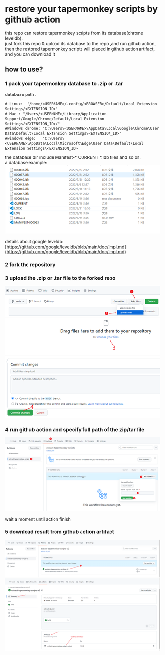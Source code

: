 # restore your tapermonkey scripts by github action

this repo can restore tapermonkey scripts from its database(chrome leveldb).  
just fork this repo & upload its database to the repo ,and run github action,
then the restored tapermonkey scripts will placed in github action artifact, and you can download it

## how to use?


### 1 pack your tapermonkey database to .zip or .tar  
database path :
```text
# Linux:  "/home/<USERNAME>/.config/<BROWSER>/Default/Local Extension Settings/<EXTENSION_ID>"
# Mac : "/Users/<USERNAME>/Library/Application Support/Google/Chrome/Default/Local Extension Settings/<EXTENSION_ID>/"
#Windows chrome: "C:\Users\<USERNAME>\AppData\Local\Google\Chrome\User Data\Default\Local Extension Settings\<EXTENSION_ID>"
#windows edge:   "C:\Users\<USERNAME>\AppData\Local\Microsoft\Edge\User Data\Default\Local Extension Settings\<EXTENSION_ID>
```
the database dir include Manifest-* CURRENT  *.ldb files and so on.  
a database example:  
![img.png](doc/database-example.png)

details about google leveldb:  
[https://github.com/google/leveldb/blob/main/doc/impl.md](https://github.com/google/leveldb/blob/main/doc/impl.md)

### 2 fork the repository

### 3 upload the .zip or .tar file to the forked repo
![dsfga](doc/upload_file_1.png "sd")
![dsfga](doc/upload_file_2.png "sd")

### 4 run github action and specify full path of the zip/tar file 

![dsfga](doc/run_github_action.png "sd")

wait a moment until action finish


### 5 download result from github action artifact


![dsfga](doc/download-1.png "sd")
![dsfga](doc/download-2.png "sd")



